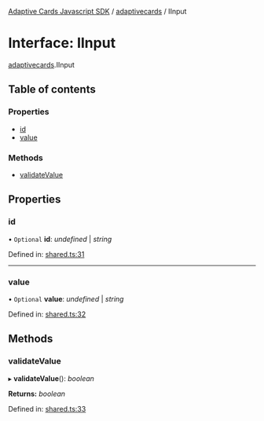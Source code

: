 [Adaptive Cards Javascript SDK](../README.md) / [adaptivecards](../modules/adaptivecards.md) / IInput

# Interface: IInput

[adaptivecards](../modules/adaptivecards.md).IInput

## Table of contents

### Properties

- [id](adaptivecards.iinput.md#id)
- [value](adaptivecards.iinput.md#value)

### Methods

- [validateValue](adaptivecards.iinput.md#validatevalue)

## Properties

### id

• `Optional` **id**: _undefined_ \| _string_

Defined in: [shared.ts:31](https://github.com/microsoft/AdaptiveCards/blob/0938a1f10/source/nodejs/adaptivecards/src/shared.ts#L31)

---

### value

• `Optional` **value**: _undefined_ \| _string_

Defined in: [shared.ts:32](https://github.com/microsoft/AdaptiveCards/blob/0938a1f10/source/nodejs/adaptivecards/src/shared.ts#L32)

## Methods

### validateValue

▸ **validateValue**(): _boolean_

**Returns:** _boolean_

Defined in: [shared.ts:33](https://github.com/microsoft/AdaptiveCards/blob/0938a1f10/source/nodejs/adaptivecards/src/shared.ts#L33)
